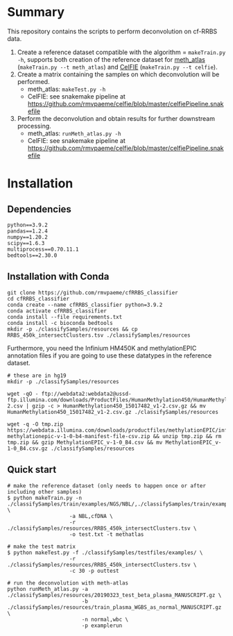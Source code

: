 # Summary
This repository contains the scripts to perform deconvolution on cf-RRBS data. 
1. Create a reference dataset compatible with the algorithm = `makeTrain.py -h`, supports both creation of the reference dataset for [meth_atlas](https://github.com/nloyfer/meth_atlas) (`makeTrain.py --t meth_atlas`) and [CelFIE](https://github.com/rmvpaeme/celfie/blob/master/celfiePipeline.snakefile) (`makeTrain.py --t celfie`).
1. Create a matrix containing the samples on which deconvolution will be performed.
    - meth_atlas: `makeTest.py -h`
    - CelFIE: see snakemake pipeline at https://github.com/rmvpaeme/celfie/blob/master/celfiePipeline.snakefile
1. Perform the deconvolution and obtain results for further downstream processing.
    - meth_atlas: `runMeth_atlas.py -h`
    - CelFIE: see snakemake pipeline at https://github.com/rmvpaeme/celfie/blob/master/celfiePipeline.snakefile

# Installation
## Dependencies

```
python==3.9.2
pandas==1.2.4
numpy==1.20.2
scipy==1.6.3
multiprocess==0.70.11.1
bedtools==2.30.0
```
## Installation with Conda
```
git clone https://github.com/rmvpaeme/cfRRBS_classifier
cd cfRRBS_classifier
conda create --name cfRRBS_classifier python=3.9.2
conda activate cfRRBS_classifier
conda install --file requirements.txt
conda install -c bioconda bedtools 
mkdir -p ./classifySamples/resources && cp RRBS_450k_intersectClusters.tsv ./classifySamples/resources 
```

Furthermore, you need the Infinium HM450K and methylationEPIC annotation files if you are going to use these datatypes in the reference dataset. 

```
# these are in hg19
mkdir -p ./classifySamples/resources

wget -qO - ftp://webdata2:webdata2@ussd-ftp.illumina.com/downloads/ProductFiles/HumanMethylation450/HumanMethylation450_15017482_v1-2.csv | gzip -c > HumanMethylation450_15017482_v1-2.csv.gz && mv HumanMethylation450_15017482_v1-2.csv.gz ./classifySamples/resources

wget -q -O tmp.zip https://webdata.illumina.com/downloads/productfiles/methylationEPIC/infinium-methylationepic-v-1-0-b4-manifest-file-csv.zip && unzip tmp.zip && rm tmp.zip && gzip MethylationEPIC_v-1-0_B4.csv && mv MethylationEPIC_v-1-0_B4.csv.gz ./classifySamples/resources
```
## Quick start
```
# make the reference dataset (only needs to happen once or after including other samples)
$ python makeTrain.py -n ./classifySamples/train/examples/NGS/NBL/,./classifySamples/train/examples/NGS/cfDNA \
                    -a NBL,cfDNA \
                    -r ./classifySamples/resources/RRBS_450k_intersectClusters.tsv \
                    -o test.txt -t methatlas

# make the test matrix
$ python makeTest.py -f ./classifySamples/testfiles/examples/ \
                    -r ./classifySamples/resources/RRBS_450k_intersectClusters.tsv \
                    -c 30 -p outtest

# run the deconvolution with meth-atlas
python runMeth_atlas.py -a ./classifySamples/resources/20190323_test_beta_plasma_MANUSCRIPT.gz \
                        -b ./classifySamples/resources/train_plasma_WGBS_as_normal_MANUSCRIPT.gz \
                        -n normal,wbc \
                        -p examplerun
```
